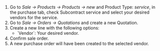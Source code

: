 1.  Go to *Sale -\> Products -\> Products -\> new* and Product Type: *service*, in the purchase tab, check Subcontract service and select your desired vendors for the service.
2.  Go to *Sale -\> Orders -\> Quotations* and create a new Quotation.
3.  Create a new line with the following options:
    - \`Vendor\`: Your desired vendor.
4.  Confirm sale order.
5.  A new purchase order will have been created to the selected vendor.
